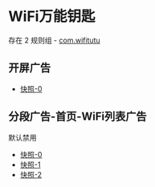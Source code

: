 # WiFi万能钥匙

存在 2 规则组 - [com.wifitutu](/src/apps/com.wifitutu.ts)

## 开屏广告

- [快照-0](https://i.gkd.li/import/14340351)

## 分段广告-首页-WiFi列表广告

默认禁用

- [快照-0](https://i.gkd.li/import/14340258)
- [快照-1](https://i.gkd.li/import/14340306)
- [快照-2](https://i.gkd.li/import/14340276)
